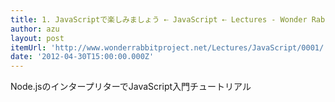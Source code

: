```yaml
---
title: 1. JavaScriptで楽しみましょう ⇠ JavaScript ⇠ Lectures - Wonder Rabbit Project
author: azu
layout: post
itemUrl: 'http://www.wonderrabbitproject.net/Lectures/JavaScript/0001/'
date: '2012-04-30T15:00:00.000Z'
---
```

Node.jsのインタープリターでJavaScript入門チュートリアル
